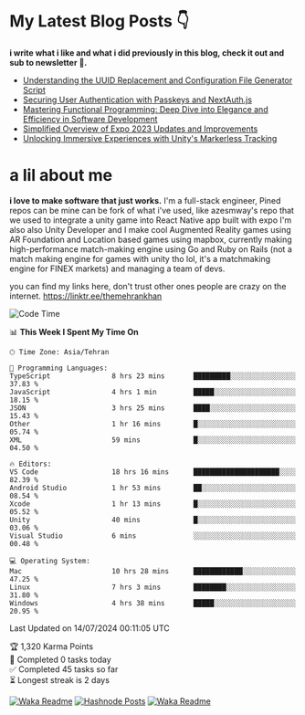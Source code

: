 # My Latest Blog Posts 👇
**i write what i like and what i did previously in this blog, check it out and sub to newsletter 🫡.**

<!-- HASHNODE_BLOG:START -->
- [Understanding the UUID Replacement and Configuration File Generator Script](https://themehrankhan.hashnode.dev/understanding-the-uuid-replacement-and-configuration-file-generator-script)
- [Securing User Authentication with Passkeys and NextAuth.js](https://themehrankhan.hashnode.dev/securing-user-authentication-with-passkeys-and-nextauthjs)
- [Mastering Functional Programming: Deep Dive into Elegance and Efficiency in Software Development](https://themehrankhan.hashnode.dev/mastering-functional-programming-deep-dive-into-elegance-and-efficiency-in-software-development)
- [Simplified Overview of Expo 2023 Updates and Improvements](https://themehrankhan.hashnode.dev/expo-2023-updates-and-features-summary)
- [Unlocking Immersive Experiences with Unity's Markerless Tracking](https://themehrankhan.hashnode.dev/unlocking-immersive-experiences-with-unitys-markerless-tracking)

<!-- HASHNODE_BLOG:END -->

# a lil about me
**i love to make  software that just works.**
I'm a full-stack engineer, Pined repos can be mine can be fork of what i've used, like azesmway's repo that we used to integrate a unity game into React Native app built with expo I'm also also Unity Developer and I make cool Augmented Reality games using AR Foundation and Location based games using mapbox, currently making high-performance match-making engine using Go and Ruby on Rails (not a match making engine for games with unity tho lol, it's a matchmaking engine for FINEX markets) and managing a team of devs.

you can find my links here, don't trust other ones people are crazy on the internet.
https://linktr.ee/themehrankhan

<!--START_SECTION:waka-->
![Code Time](http://img.shields.io/badge/Code%20Time-506%20hrs%2050%20mins-blue)

📊 **This Week I Spent My Time On** 

```text
🕑︎ Time Zone: Asia/Tehran

💬 Programming Languages: 
TypeScript               8 hrs 23 mins       █████████░░░░░░░░░░░░░░░░   37.83 % 
JavaScript               4 hrs 1 min         █████░░░░░░░░░░░░░░░░░░░░   18.15 % 
JSON                     3 hrs 25 mins       ████░░░░░░░░░░░░░░░░░░░░░   15.43 % 
Other                    1 hr 16 mins        █░░░░░░░░░░░░░░░░░░░░░░░░   05.74 % 
XML                      59 mins             █░░░░░░░░░░░░░░░░░░░░░░░░   04.50 % 

🔥 Editors: 
VS Code                  18 hrs 16 mins      █████████████████████░░░░   82.39 % 
Android Studio           1 hr 53 mins        ██░░░░░░░░░░░░░░░░░░░░░░░   08.54 % 
Xcode                    1 hr 13 mins        █░░░░░░░░░░░░░░░░░░░░░░░░   05.52 % 
Unity                    40 mins             █░░░░░░░░░░░░░░░░░░░░░░░░   03.06 % 
Visual Studio            6 mins              ░░░░░░░░░░░░░░░░░░░░░░░░░   00.48 % 

💻 Operating System: 
Mac                      10 hrs 28 mins      ████████████░░░░░░░░░░░░░   47.25 % 
Linux                    7 hrs 3 mins        ████████░░░░░░░░░░░░░░░░░   31.80 % 
Windows                  4 hrs 38 mins       █████░░░░░░░░░░░░░░░░░░░░   20.95 % 
```


 Last Updated on 14/07/2024 00:11:05 UTC
<!--END_SECTION:waka-->

<!-- TODO-IST:START -->
🏆  1,320 Karma Points           
🌸  Completed 0 tasks today           
✅  Completed 45 tasks so far           
⏳  Longest streak is 2 days
<!-- TODO-IST:END -->

[![Waka Readme](https://github.com/TheMehranKhan/themehrankhan/actions/workflows/main.yml/badge.svg)](https://github.com/TheMehranKhan/themehrankhan/actions/workflows/main.yml)
[![Hashnode Posts](https://github.com/TheMehranKhan/themehrankhan/actions/workflows/hashnode.yml/badge.svg)](https://github.com/TheMehranKhan/themehrankhan/actions/workflows/hashnode.yml)
[![Waka Readme](https://github.com/TheMehranKhan/themehrankhan/actions/workflows/waka.yml/badge.svg)](https://github.com/TheMehranKhan/themehrankhan/actions/workflows/waka.yml)
